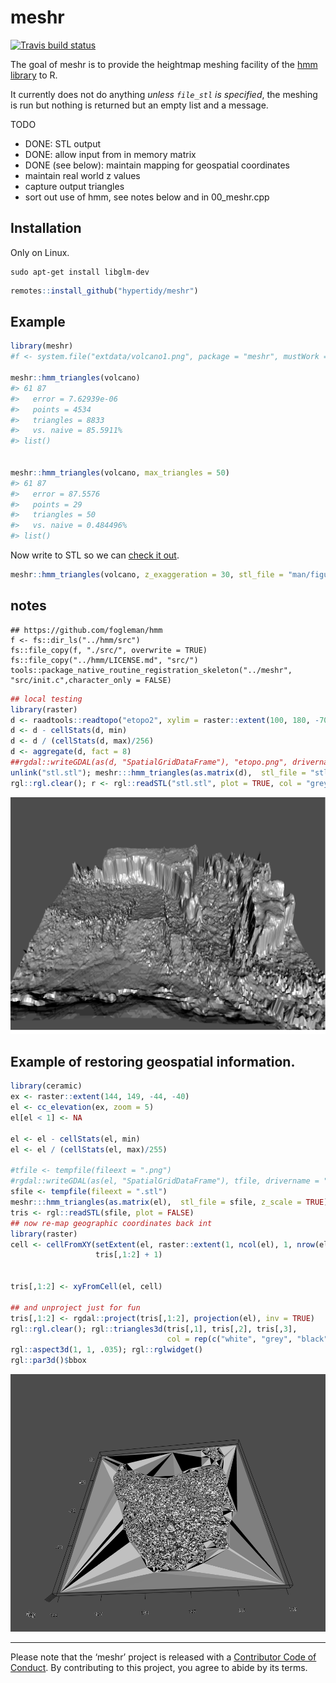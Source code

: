 
<!-- README.md is generated from README.Rmd. Please edit that file -->

# meshr

<!-- badges: start -->

[![Travis build
status](https://travis-ci.org/hypertidy/meshr.svg?branch=master)](https://travis-ci.org/hypertidy/meshr)
<!-- badges: end -->

The goal of meshr is to provide the heightmap meshing facility of the
[hmm library](https://github.com/fogleman/hmm) to R.

It currently does not do anything *unless `file_stl` is specified*, the
meshing is run but nothing is returned but an empty list and a message.

TODO

  - DONE: STL output
  - DONE: allow input from in memory matrix
  - DONE (see below): maintain mapping for geospatial coordinates
  - maintain real world z values
  - capture output triangles
  - sort out use of hmm, see notes below and in 00\_meshr.cpp

## Installation

Only on Linux.

    sudo apt-get install libglm-dev

``` r
remotes::install_github("hypertidy/meshr")
```

## Example

``` r
library(meshr)
#f <- system.file("extdata/volcano1.png", package = "meshr", mustWork = TRUE)

meshr::hmm_triangles(volcano)
#> 61 87
#>   error = 7.62939e-06
#>   points = 4534
#>   triangles = 8833
#>   vs. naive = 85.5911%
#> list()


meshr::hmm_triangles(volcano, max_triangles = 50)
#> 61 87
#>   error = 87.5576
#>   points = 29
#>   triangles = 50
#>   vs. naive = 0.484496%
#> list()
```

Now write to STL so we can [check it
out](https://github.com/hypertidy/meshr/blob/master/man/figures/volcano1.stl).

``` r
meshr::hmm_triangles(volcano, z_exaggeration = 30, stl_file = "man/figures/volcano1.stl")
```

## notes

``` 
## https://github.com/fogleman/hmm
f <- fs::dir_ls("../hmm/src")
fs::file_copy(f, "./src/", overwrite = TRUE)
fs::file_copy("../hmm/LICENSE.md", "src/")
tools::package_native_routine_registration_skeleton("../meshr", "src/init.c",character_only = FALSE)

```

``` r
## local testing
library(raster)
d <- raadtools::readtopo("etopo2", xylim = raster::extent(100, 180, -70, -30))
d <- d - cellStats(d, min)
d <- d / (cellStats(d, max)/256)
d <- aggregate(d, fact = 8)
##rgdal::writeGDAL(as(d, "SpatialGridDataFrame"), "etopo.png", drivername = "PNG")
unlink("stl.stl"); meshr:::hmm_triangles(as.matrix(d),  stl_file = "stl.stl")
rgl::rgl.clear(); r <- rgl::readSTL("stl.stl", plot = TRUE, col = "grey", lit = TRUE); rgl::aspect3d(1, 1, .2); rgl::rglwidget()
```

![alt text](man/figures/topo.png
"Etopo2 / 8 as 77053 triangles in 38861 points")

## Example of restoring geospatial information.

``` r
library(ceramic)
ex <- raster::extent(144, 149, -44, -40)
el <- cc_elevation(ex, zoom = 5)
el[el < 1] <- NA

el <- el - cellStats(el, min)
el <- el / (cellStats(el, max)/255)

#tfile <- tempfile(fileext = ".png")
#rgdal::writeGDAL(as(el, "SpatialGridDataFrame"), tfile, drivername = "PNG")
sfile <- tempfile(fileext = ".stl")
meshr:::hmm_triangles(as.matrix(el),  stl_file = sfile, z_scale = TRUE)
tris <- rgl::readSTL(sfile, plot = FALSE)
## now re-map geographic coordinates back int
library(raster)
cell <- cellFromXY(setExtent(el, raster::extent(1, ncol(el), 1, nrow(el))), 
                   tris[,1:2] + 1)


tris[,1:2] <- xyFromCell(el, cell)

## and unproject just for fun
tris[,1:2] <- rgdal::project(tris[,1:2], projection(el), inv = TRUE)
rgl::rgl.clear(); rgl::triangles3d(tris[,1], tris[,2], tris[,3], 
                                   col = rep(c("white", "grey", "black", "darkgrey"), each = 3));
rgl::aspect3d(1, 1, .035); rgl::rglwidget()
rgl::par3d()$bbox
```

![alt text](man/figures/geo_triangles.png
"Tasmania triangulated in longlat")

-----

Please note that the ‘meshr’ project is released with a [Contributor
Code of
Conduct](https://github.com/hypertidy/meshr/blob/master/CODE_OF_CONDUCT.md).
By contributing to this project, you agree to abide by its terms.
